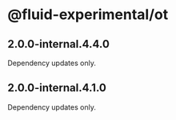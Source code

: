 # @fluid-experimental/ot

## 2.0.0-internal.4.4.0

Dependency updates only.

## 2.0.0-internal.4.1.0

Dependency updates only.
